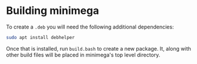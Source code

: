 # Building minimega

To create a ``.deb`` you will need the following additional dependencies:

```bash
sudo apt install debhelper
```

Once that is installed, run ``build.bash`` to create a new package.
It, along with other build files will be placed in minimega's top level directory.
